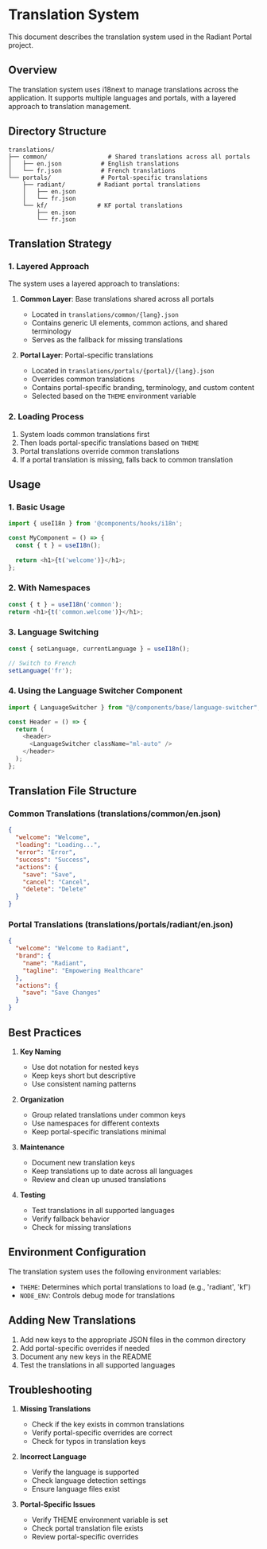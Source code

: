 # Translation System

This document describes the translation system used in the Radiant Portal project.

## Overview

The translation system uses i18next to manage translations across the application. It supports multiple languages and portals, with a layered approach to translation management.

## Directory Structure

```
translations/
├── common/                 # Shared translations across all portals
│   ├── en.json           # English translations
│   └── fr.json           # French translations
└── portals/              # Portal-specific translations
    ├── radiant/         # Radiant portal translations
    │   ├── en.json
    │   └── fr.json
    └── kf/              # KF portal translations
        ├── en.json
        └── fr.json
```

## Translation Strategy

### 1. Layered Approach

The system uses a layered approach to translations:

1. **Common Layer**: Base translations shared across all portals
   - Located in `translations/common/{lang}.json`
   - Contains generic UI elements, common actions, and shared terminology
   - Serves as the fallback for missing translations

2. **Portal Layer**: Portal-specific translations
   - Located in `translations/portals/{portal}/{lang}.json`
   - Overrides common translations
   - Contains portal-specific branding, terminology, and custom content
   - Selected based on the `THEME` environment variable

### 2. Loading Process

1. System loads common translations first
2. Then loads portal-specific translations based on `THEME`
3. Portal translations override common translations
4. If a portal translation is missing, falls back to common translation

## Usage

### 1. Basic Usage

```typescript
import { useI18n } from '@components/hooks/i18n';

const MyComponent = () => {
  const { t } = useI18n();
  
  return <h1>{t('welcome')}</h1>;
};
```

### 2. With Namespaces

```typescript
const { t } = useI18n('common');
return <h1>{t('common.welcome')}</h1>;
```

### 3. Language Switching

```typescript
const { setLanguage, currentLanguage } = useI18n();

// Switch to French
setLanguage('fr');
```

### 4. Using the Language Switcher Component

```typescript
import { LanguageSwitcher } from "@/components/base/language-switcher";

const Header = () => {
  return (
    <header>
      <LanguageSwitcher className="ml-auto" />
    </header>
  );
};
```

## Translation File Structure

### Common Translations (translations/common/en.json)
```json
{
  "welcome": "Welcome",
  "loading": "Loading...",
  "error": "Error",
  "success": "Success",
  "actions": {
    "save": "Save",
    "cancel": "Cancel",
    "delete": "Delete"
  }
}
```

### Portal Translations (translations/portals/radiant/en.json)
```json
{
  "welcome": "Welcome to Radiant",
  "brand": {
    "name": "Radiant",
    "tagline": "Empowering Healthcare"
  },
  "actions": {
    "save": "Save Changes"
  }
}
```

## Best Practices

1. **Key Naming**
   - Use dot notation for nested keys
   - Keep keys short but descriptive
   - Use consistent naming patterns

2. **Organization**
   - Group related translations under common keys
   - Use namespaces for different contexts
   - Keep portal-specific translations minimal

3. **Maintenance**
   - Document new translation keys
   - Keep translations up to date across all languages
   - Review and clean up unused translations

4. **Testing**
   - Test translations in all supported languages
   - Verify fallback behavior
   - Check for missing translations

## Environment Configuration

The translation system uses the following environment variables:

- `THEME`: Determines which portal translations to load (e.g., 'radiant', 'kf')
- `NODE_ENV`: Controls debug mode for translations

## Adding New Translations

1. Add new keys to the appropriate JSON files in the common directory
2. Add portal-specific overrides if needed
3. Document any new keys in the README
4. Test the translations in all supported languages

## Troubleshooting

1. **Missing Translations**
   - Check if the key exists in common translations
   - Verify portal-specific overrides are correct
   - Check for typos in translation keys

2. **Incorrect Language**
   - Verify the language is supported
   - Check language detection settings
   - Ensure language files exist

3. **Portal-Specific Issues**
   - Verify THEME environment variable is set
   - Check portal translation file exists
   - Review portal-specific overrides 